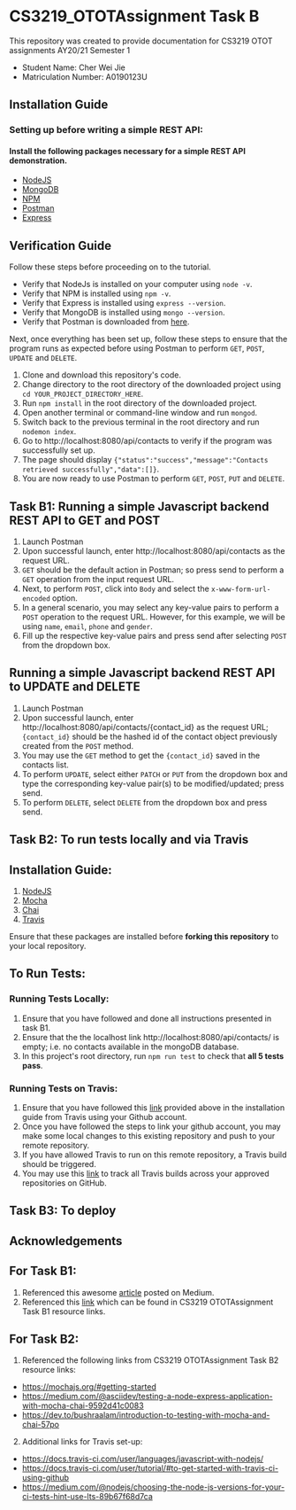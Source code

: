 # CS3219_OTOTAssignment Task B

This repository was created to provide documentation for CS3219 OTOT assignments AY20/21 Semester 1

- Student Name: Cher Wei Jie
- Matriculation Number: A0190123U

## Installation Guide

### Setting up before writing a simple REST API:

#### Install the following packages necessary for a simple REST API demonstration.

- [NodeJS](https://nodejs.org/en/download/)
- [MongoDB](https://www.mongodb.com/try/download/community)
- [NPM](https://docs.npmjs.com/downloading-and-installing-node-js-and-npm)
- [Postman](https://www.postman.com/downloads/)
- [Express](https://expressjs.com/en/starter/installing.html)

## Verification Guide

Follow these steps before proceeding on to the tutorial.

- Verify that NodeJs is installed on your computer using `node -v`.
- Verify that NPM is installed using `npm -v`.
- Verify that Express is installed using `express --version`.
- Verify that MongoDB is installed using `mongo --version`.
- Verify that Postman is downloaded from [here](https://www.postman.com/downloads/).

Next, once everything has been set up, follow these steps to ensure that the program runs as expected before using Postman to perform `GET`, `POST`, `UPDATE` and `DELETE`.

1. Clone and download this repository's code.
2. Change directory to the root directory of the downloaded project using `cd YOUR_PROJECT_DIRECTORY_HERE`.
3. Run `npm install` in the root directory of the downloaded project.
4. Open another terminal or command-line window and run `mongod`.
5. Switch back to the previous terminal in the root directory and run `nodemon index`.
6. Go to http://localhost:8080/api/contacts to verify if the program was successfully set up.
7. The page should display `{"status":"success","message":"Contacts retrieved successfully","data":[]}`.
8. You are now ready to use Postman to perform `GET`, `POST`, `PUT` and `DELETE`.

## Task B1: Running a simple Javascript backend REST API to GET and POST

1. Launch Postman
2. Upon successful launch, enter http://localhost:8080/api/contacts as the request URL.
3. `GET` should be the default action in Postman; so press send to perform a `GET` operation from the input request URL.
4. Next, to perform `POST`, click into `Body` and select the `x-www-form-url-encoded` option.
5. In a general scenario, you may select any key-value pairs to perform a `POST` operation to the request URL. However, for this example, we will be using `name`, `email`, `phone` and `gender`.
6. Fill up the respective key-value pairs and press send after selecting `POST` from the dropdown box.

## Running a simple Javascript backend REST API to UPDATE and DELETE

1. Launch Postman
2. Upon successful launch, enter http://localhost:8080/api/contacts/{contact_id} as the request URL; `{contact_id}` should be the hashed id of the contact object previously created from the `POST` method.
3. You may use the `GET` method to get the `{contact_id}` saved in the contacts list.
4. To perform `UPDATE`, select either `PATCH` or `PUT` from the dropdown box and type the corresponding key-value pair(s) to be modified/updated; press send.
5. To perform `DELETE`, select `DELETE` from the dropdown box and press send.

## Task B2: To run tests locally and via Travis

## Installation Guide:

1. [NodeJS](https://nodejs.org/en/download/)
2. [Mocha](https://mochajs.org/#getting-started)
3. [Chai](https://dev.to/bushraalam/introduction-to-testing-with-mocha-and-chai-57po)
4. [Travis](https://docs.travis-ci.com/user/tutorial/#to-get-started-with-travis-ci-using-github)

Ensure that these packages are installed before **forking this repository** to your local repository.

## To Run Tests:

### Running Tests Locally:

1. Ensure that you have followed and done all instructions presented in task B1.
2. Ensure that the the localhost link http://localhost:8080/api/contacts/ is empty; i.e. no contacts available in the mongoDB database.
3. In this project's root directory, run `npm run test` to check that **all 5 tests pass**.

### Running Tests on Travis:

1. Ensure that you have followed this [link](https://docs.travis-ci.com/user/tutorial/#to-get-started-with-travis-ci-using-github) provided above in the installation guide from Travis using your Github account.
2. Once you have followed the steps to link your github account, you may make some local changes to this existing repository and push to your remote repository.
3. If you have allowed Travis to run on this remote repository, a Travis build should be triggered.
4. You may use this [link](https://travis-ci.com/) to track all Travis builds across your approved repositories on GitHub.

## Task B3: To deploy

## Acknowledgements

## For Task B1:

1. Referenced this awesome [article](https://medium.com/@dinyangetoh/how-to-build-simple-restful-api-with-nodejs-expressjs-and-mongodb-99348012925d) posted on Medium.
2. Referenced this [link](https://expressjs.com/en/starter/hello-world.html) which can be found in CS3219 OTOTAssignment Task B1 resource links.

## For Task B2:

1. Referenced the following links from CS3219 OTOTAssignment Task B2 resource links:

- https://mochajs.org/#getting-started
- https://medium.com/@asciidev/testing-a-node-express-application-with-mocha-chai-9592d41c0083
- https://dev.to/bushraalam/introduction-to-testing-with-mocha-and-chai-57po

2. Additional links for Travis set-up:

- https://docs.travis-ci.com/user/languages/javascript-with-nodejs/
- https://docs.travis-ci.com/user/tutorial/#to-get-started-with-travis-ci-using-github
- https://medium.com/@nodejs/choosing-the-node-js-versions-for-your-ci-tests-hint-use-lts-89b67f68d7ca
